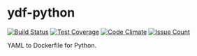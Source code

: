 # ydf-python

[![Build Status](https://travis-ci.org/ahawker/ydf-python.svg?branch=master)](https://travis-ci.org/ahawker/ydf-python)
[![Test Coverage](https://codeclimate.com/github/ahawker/ydf-python/badges/coverage.svg)](https://codeclimate.com/github/ahawker/ydf-python/coverage)
[![Code Climate](https://codeclimate.com/github/ahawker/ydf-python/badges/gpa.svg)](https://codeclimate.com/github/ahawker/ydf-python)
[![Issue Count](https://codeclimate.com/github/ahawker/ydf-python/badges/issue_count.svg)](https://codeclimate.com/github/ahawker/ydf-python)

YAML to Dockerfile for Python.

